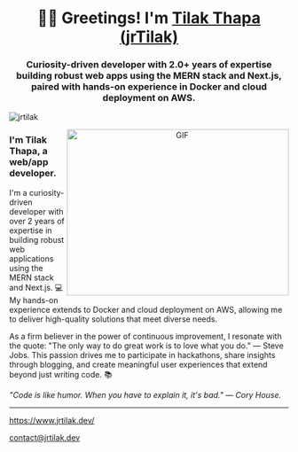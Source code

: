 <h1 align="center">🙋‍♂️ Greetings! I'm <a href="https://jrtilak.dev" target="blank">
Tilak Thapa (jrTilak)</a></h1>
<h3 align="center">Curiosity-driven developer with 2.0+ years of expertise building robust web apps using the MERN stack and Next.js, paired with hands-on experience in Docker and cloud deployment on AWS.</h3>

<p align="left"> <img src="https://komarev.com/ghpvc/?username=jrtilak&label=Profile%20views&color=0e75b6&style=flat" alt="jrtilak" /> </p>

<a target="_blank" align="center">
  <img style="object-fit: cover; object-position: center;" align="right" top="500" height="300" width="400" alt="GIF" src="https://miro.medium.com/max/1360/1*IRGHmiGsa16stedQvIaZfw.gif">
</a>

### I'm Tilak Thapa, a web/app developer.

I'm a curiosity-driven developer with over 2 years of expertise in building robust web applications using the MERN stack and Next.js. 💻 My hands-on experience extends to Docker and cloud deployment on AWS, allowing me to deliver high-quality solutions that meet diverse needs.

As a firm believer in the power of continuous improvement, I resonate with the quote: "The only way to do great work is to love what you do." — Steve Jobs. This passion drives me to participate in hackathons, share insights through blogging, and create meaningful user experiences that extend beyond just writing code. 📚

_"Code is like humor. When you have to explain it, it's bad." — Cory House._

<hr>

https://www.jrtilak.dev/

contact@jrtilak.dev
